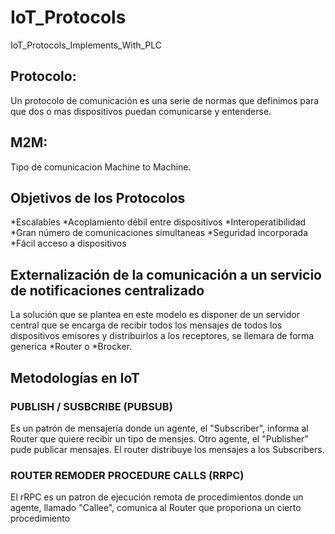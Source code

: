 # IoT_Protocols
IoT_Protocols_Implements_With_PLC

## Protocolo:
Un protocolo de comunicación es una serie de normas que definimos para que dos o mas dispositivos puedan comunicarse y entenderse.

## M2M:
Tipo de comunicacion Machine to Machine.

## Objetivos de los Protocolos
*Escalables
*Acoplamiento débil entre dispositivos
*Interoperatibilidad
*Gran número de comunicaciones simultaneas
*Seguridad incorporada
*Fácil acceso a dispositivos

## Externalización de la comunicación a un servicio de notificaciones centralizado
La solución que se plantea en este modelo es disponer de un servidor central que se encarga de recibir todos los mensajes de todos los dispositivos emisores y distribuirlos a los receptores, se llemara de forma generica *Router o *Brocker.

## Metodologías en IoT
### PUBLISH / SUSBCRIBE (PUBSUB)
Es un patrón de mensajería donde un agente, el "Subscriber", informa al Router que quiere recibir un tipo de mensjes. Otro agente, el "Publisher" pude publicar mensajes. El router distribuye los mensajes a los Subscribers.

### ROUTER REMODER PROCEDURE CALLS (RRPC)
El rRPC es un patron de ejecución remota de procedimientos donde un agente, llamado "Callee", comunica al Router que proporiona un cierto procedimiento 
